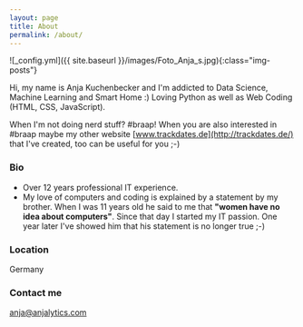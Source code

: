 ```yaml
---
layout: page
title: About
permalink: /about/
---
```


![_config.yml]({{ site.baseurl }}/images/Foto_Anja_s.jpg){:class="img-posts"}



Hi, my name is Anja Kuchenbecker and I'm addicted to Data Science, Machine Learning and Smart Home :) 
Loving Python as well as Web Coding (HTML, CSS, JavaScript). 

When I'm not doing nerd stuff? #braap! 
When you are also interested in #braap maybe my other website [www.trackdates.de](http://trackdates.de/) that I've created, too can be useful for you ;-)

### Bio
- Over 12 years professional IT experience. 
- My love of computers and coding is explained by a statement by my brother. When I was 11 years old he said to me that **"women have no idea about computers"**. Since that day I started my IT passion. One year later I've showed him that his statement is no longer true ;-)

### Location
Germany

### Contact me

[anja@anjalytics.com](mailto:anja@anjalytics.com)

